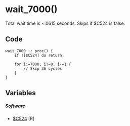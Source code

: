 # wait_7000()
Total wait time is ~.0615 seconds. Skips if \$C524 is false.
## Code
```
wait_7000 :: proc() {
	if ![$C524] do return;
	
	for i:=7000; i!=0; i-=1 {
		// Skip 36 cycles
	}
}
```
## Variables
##### Software
- [$C524](variables/software/C524.md) [R]